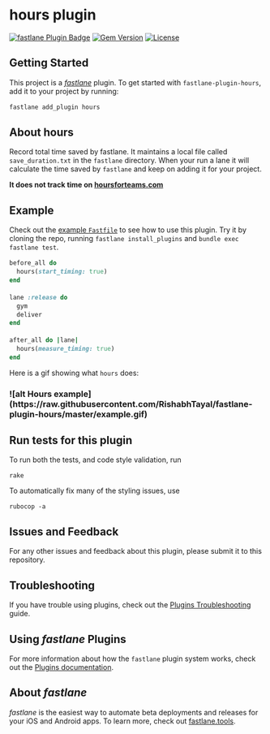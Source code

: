 # hours plugin

[![fastlane Plugin Badge](https://rawcdn.githack.com/fastlane/fastlane/master/fastlane/assets/plugin-badge.svg)](https://rubygems.org/gems/fastlane-plugin-hours)
[![Gem Version](https://badge.fury.io/rb/fastlane-plugin-hours.svg)](https://badge.fury.io/rb/fastlane-plugin-hours)
[![License](https://img.shields.io/badge/license-MIT-green.svg?style=flat)](https://github.com/RishabhTayal/fastlane-plugin-hours/blob/master/LICENSE)


## Getting Started

This project is a [_fastlane_](https://github.com/fastlane/fastlane) plugin. To get started with `fastlane-plugin-hours`, add it to your project by running:

```bash
fastlane add_plugin hours
```

## About hours

Record total time saved by fastlane. It maintains a local file called `save_duration.txt` in the `fastlane` directory. When your run a lane it will calculate the time saved by `fastlane` and keep on adding it for your project.

**It does not track time on [hoursforteams.com](https://www.hoursforteams.com)**

## Example

Check out the [example `Fastfile`](fastlane/Fastfile) to see how to use this plugin. Try it by cloning the repo, running `fastlane install_plugins` and `bundle exec fastlane test`.

```ruby
before_all do
  hours(start_timing: true)
end

lane :release do
  gym
  deliver
end

after_all do |lane|
  hours(measure_timing: true)
end

```

Here is a gif showing what `hours` does:
<h3 alig="left">
![alt Hours example](https://raw.githubusercontent.com/RishabhTayal/fastlane-plugin-hours/master/example.gif)
</h3>


## Run tests for this plugin

To run both the tests, and code style validation, run

```
rake
```

To automatically fix many of the styling issues, use
```
rubocop -a
```

## Issues and Feedback

For any other issues and feedback about this plugin, please submit it to this repository.

## Troubleshooting

If you have trouble using plugins, check out the [Plugins Troubleshooting](https://docs.fastlane.tools/plugins/plugins-troubleshooting/) guide.

## Using _fastlane_ Plugins

For more information about how the `fastlane` plugin system works, check out the [Plugins documentation](https://docs.fastlane.tools/plugins/create-plugin/).

## About _fastlane_

_fastlane_ is the easiest way to automate beta deployments and releases for your iOS and Android apps. To learn more, check out [fastlane.tools](https://fastlane.tools).
